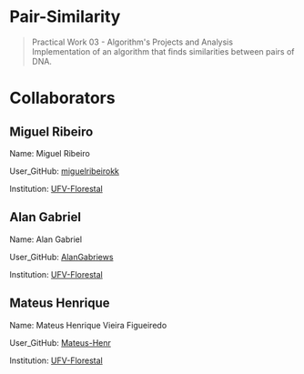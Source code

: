 # Pair-Similarity

> Practical Work 03 - Algorithm's Projects and Analysis <br>
> Implementation of an algorithm that finds similarities between pairs of DNA.

# Collaborators
## Miguel Ribeiro
Name: Miguel Ribeiro

User_GitHub: [miguelribeirokk](https://github.com/miguelribeirokk)

Institution: [UFV-Florestal](https://www.novoscursos.ufv.br/graduacao/caf/ccp/www/)

## Alan Gabriel
Name: Alan Gabriel

User_GitHub: [AlanGabriews](https://github.com/AlanGabriews)

Institution: [UFV-Florestal](https://www.novoscursos.ufv.br/graduacao/caf/ccp/www/)

## Mateus Henrique
Name: Mateus Henrique Vieira Figueiredo

User_GitHub: [Mateus-Henr](https://github.com/Mateus-Henr)

Institution: [UFV-Florestal](https://www.novoscursos.ufv.br/graduacao/caf/ccp/www/)
